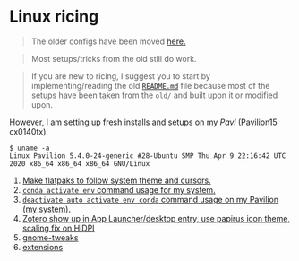# Linux ricing

> The older configs have been moved [here.](https://github.com/devprabal/rice/blob/master/old/ubuntu%2019.10/README.md)

> Most setups/tricks from the old still do work.

> If you are new to ricing, I suggest you to start by implementing/reading the old [`README.md`](https://github.com/devprabal/rice/blob/master/old/ubuntu%2019.10/README.md) file because most of the setups have been taken from the `old/` and built upon it or modified upon.

However, I am setting up fresh installs and setups on my *Pavi* (Pavilion15 cx0140tx).

```
$ uname -a
Linux Pavilion 5.4.0-24-generic #28-Ubuntu SMP Thu Apr 9 22:16:42 UTC 2020 x86_64 x86_64 x86_64 GNU/Linux
```

1. [Make flatpaks to follow system theme and cursors.](flatpak%20override%20theme.md)
2. [`conda activate env` command usage for my system.](conda_usage.md)
3. [`deactivate auto activate env conda` command usage on my Pavilion (my system).](conda%20auto%20activate%20base%20false%20command.md)
4. [Zotero show up in App Launcher/desktop entry, use papirus icon theme, scaling fix on HiDPI](zotero_setup.md)
5. [gnome-tweaks](tweaks.md)
6. [extensions](shell-extensions.md)
